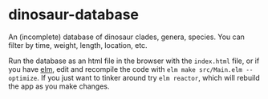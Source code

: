 # dinosaur-database
 An (incomplete) database of dinosaur clades, genera, species. You can filter by time, weight, length, location, etc.

 Run the database as an html file in the browser with the ```index.html``` file, or if you have <a href="https://elm-lang.org">elm</a>, edit and recompile the code with ```elm make src/Main.elm --optimize```. If you just want to tinker around try ```elm reactor```, which will rebuild the app as you make changes.
